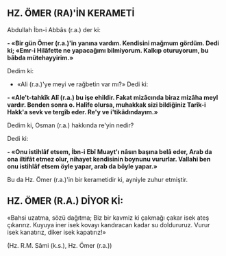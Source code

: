 ## HZ. ÖMER (RA)'İN KERAMETİ

Abdullah İbn-i Abbâs (r.a.) der ki:

**- «Bir gün Ömer (r.a.)'in yanına vardım. Kendisini mağmum gördüm. Dedi ki; «Emr-i Hilâfette ne yapacağımı bilmiyorum. Kalkıp otu­ruyorum, bu bâbda mütehayyirim.»**

Dedim ki:

- «Ali (r.a.)'ye meyi ve rağbetin var mı?» Dedi ki:

**-  «Ale't-tahkîk Alî (r.a.) bu işe ehildir. Fa­kat mizâcında biraz mizâha meyl vardır. Ben­den sonra o. Halîfe olursa, muhakkak sizi bil­diğiniz Tarîk-i Hakk'a sevk ve tergîb eder. Re'y ve i'tikâdındayım.»**

Dedim ki, Osman (r.a.) hakkında re'yin ne­dir?

Dedi ki:

**- «Onu istihlâf etsem, İbn-i Ebî Muayt'ı nâsın başına belâ eder, Arab da ona iltifât et­mez olur, nihayet kendisinin boynunu vururlar. Vallahi ben onu istihlâf etsem öyle yapar, arab da böyle yapar.»**

Bu da Hz. Ömer (r.a.)'in bir kerametidir ki, ayniyle zuhur etmiştir.

## HZ. ÖMER (R.A.) DİYOR Kİ:

«Bahsi uzatma, sözü dağıtma; Biz bir kavmiz ki çakmağı çakar isek ateş çıkarırız. Kuyu­ya iner isek kovayı kandıracan kadar su dol­dururuz. Vurur isek kanatırız, diker isek kapatırız!»

(Hz. R.M. Sâmi (k.s.), Hz. Ömer (r.a.))
